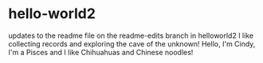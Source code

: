 # hello-world2

updates to the readme file on the readme-edits branch in helloworld2
I like collecting records and exploring the cave of the unknown!
Hello, I'm Cindy, I'm a Pisces and I like Chihuahuas and Chinese noodles!

